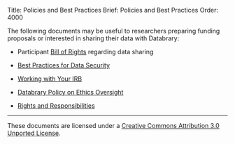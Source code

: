 Title: Policies and Best Practices
Brief: Policies and Best Practices
Order: 4000


The following documents may be useful to researchers preparing funding proposals or interested in sharing their data with Databrary:

- Participant [Bill of Rights](|filename|policies/bill-of-rights.mdi) regarding data sharing

- [Best Practices for Data Security](|filename|policies/best-practices.mdi)

- [Working with Your IRB](|filename|policies/work-with-irb.mdi)

- [Databrary Policy on Ethics Oversight](|filename|policies/databrary-policy-ethics-oversight.md)

- [Rights and Responsibilities](|filename|policies/responsibilities.md)







----

<p class="legal"><span xmlns:dct="http://purl.org/dc/terms/" property="dct:title">These documents</span> are licensed under a <a rel="license" href="http://creativecommons.org/licenses/by/3.0/deed.en_US">Creative Commons Attribution 3.0 Unported License</a>.</p>
